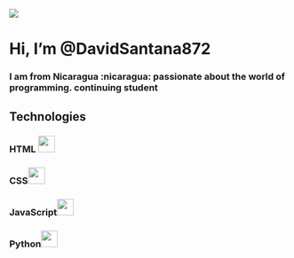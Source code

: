 <p>
   <img src="https://github.com/DavidSantana872/Python/blob/main/imagenes/readme_logo.png">
</p>
<h1>Hi, I’m @DavidSantana872</h1> 
<h3>
  I am from Nicaragua :nicaragua:  passionate about the world of programming. continuing student
</h3> 
<h2>
  Technologies
</h1>
<p>
  <h3>HTML <img src = "https://github.com/DavidSantana872/Python/blob/main/imagenes/file_type_html_icon_130541.png" width="30" height="30"></h3>
  <h3>CSS<img src = "https://github.com/DavidSantana872/Python/blob/main/imagenes/file_type_css_icon_130661.png" width="30" height="30"></h3>
  <h3>JavaScript<img src = "https://github.com/DavidSantana872/Python/blob/main/imagenes/file_type_js_official_icon_130509.png" width="30" height="30"></h3>
  <h3>Python<img src = "https://github.com/DavidSantana872/Python/blob/main/imagenes/python_vertical_logo_icon_168039.png" width="30" height="30"></h3>
</p>

